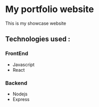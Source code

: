 # My portfolio website

This is my showcase website

## Technologies used : 

### FrontEnd
- Javascript 
- React 

### Backend
- Nodejs
- Express


